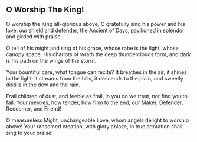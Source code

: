 ## O Worship The King!

O worship the King all-glorious above,
O gratefully sing his power and his love:
our shield and defender, the Ancient of Days,
pavilioned in splendor and girded with praise.

O tell of his might and sing of his grace,
whose robe is the light, whose canopy space.
His chariots of wrath the deep thunderclouds form,
and dark is his path on the wings of the storm.

Your bountiful care, what tongue can recite?
It breathes in the air, it shines in the light;
it streams from the hills, it descends to the plain,
and sweetly distills in the dew and the rain.

Frail children of dust, and feeble as frail,
in you do we trust, nor find you to fail.
Your mercies, how tender, how firm to the end,
our Maker, Defender, Redeemer, and Friend!

O measureless Might, unchangeable Love,
whom angels delight to worship above!
Your ransomed creation, with glory ablaze,
in true adoration shall sing to your praise! 
